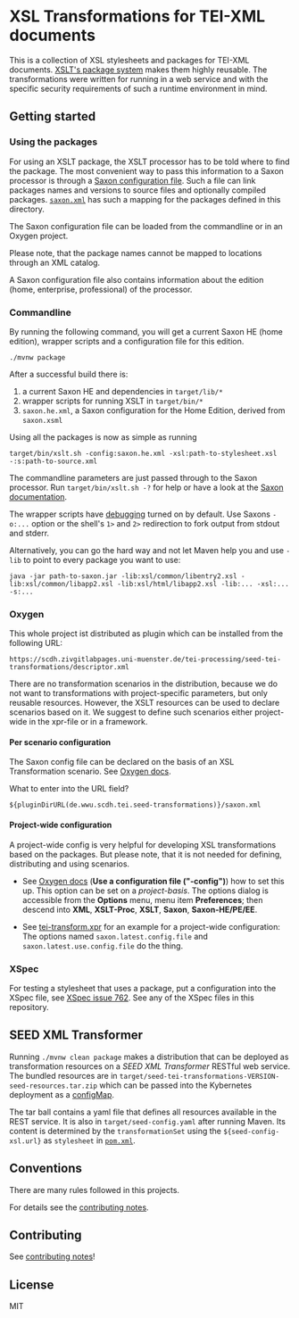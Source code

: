 # XSL Transformations for TEI-XML documents

This is a collection of XSL stylesheets and packages for TEI-XML
documents. [XSLT's package
system](https://www.w3.org/TR/xslt-30/#packages-and-modules) makes
them highly reusable. The transformations were written for running in
a web service and with the specific security requirements of such a
runtime environment in mind.

## Getting started

### Using the packages

For using an XSLT package, the XSLT processor has to be told where to
find the package. The most convenient way to pass this information to
a Saxon processor is through a [Saxon configuration
file](https://www.saxonica.com/documentation11/index.html#!configuration/configuration-file).
Such a file can link packages names and versions to source files and
optionally compiled packages. [`saxon.xml`](saxon.xml) has such a
mapping for the packages defined in this directory.

The Saxon configuration file can be loaded from the commandline or in
an Oxygen project.

Please note, that the package names cannot be mapped to locations
through an XML catalog.

A Saxon configuration file also contains information about the edition
(home, enterprise, professional) of the processor.

### Commandline

By running the following command, you will get a current Saxon HE
(home edition), wrapper scripts and a configuration file for this
edition.

```{shell}
./mvnw package
```

After a successful build there is:
1. a current Saxon HE and dependencies in `target/lib/*`
1. wrapper scripts for running XSLT in `target/bin/*`
1. `saxon.he.xml`, a Saxon configuration for the Home Edition, derived
   from `saxon.xsml`

Using all the packages is now as simple as running

```{shell}
target/bin/xslt.sh -config:saxon.he.xml -xsl:path-to-stylesheet.xsl -:s:path-to-source.xml
```

The commandline parameters are just passed through to the Saxon
processor. Run `target/bin/xslt.sh -?` for help or have a look at the
[Saxon
documentation](https://www.saxonica.com/documentation10/index.html#!using-xsl/commandline).

The wrapper scripts have [debugging](CONTRIBUTING.md#debugging) turned
on by default. Use Saxons `-o:...` option or the shell's `1>` and `2>`
redirection to fork output from stdout and stderr.

Alternatively, you can go the hard way and not let Maven help you and
use `-lib` to point to every package you want to use:

```{shell}
java -jar path-to-saxon.jar -lib:xsl/common/libentry2.xsl -lib:xsl/common/libapp2.xsl -lib:xsl/html/libapp2.xsl -lib:... -xsl:... -s:...
```


### Oxygen

This whole project ist distributed as plugin which can be installed from the following URL:

```
https://scdh.zivgitlabpages.uni-muenster.de/tei-processing/seed-tei-transformations/descriptor.xml
```

There are no transformation scenarios in the distribution, because we
do not want to transformations with project-specific parameters, but
only reusable resources. However, the XSLT resources can be used to
declare scenarios based on it. We suggest to define such scenarios
either project-wide in the xpr-file or in a framework.

#### Per scenario configuration

The Saxon config file can be declared on the basis of an XSL
Transformation scenario. See [Oxygen
docs](https://www.oxygenxml.com/doc/versions/21.1/ug-editor/topics/advanced-saxon-xslt-options-x-publishing2.html).

What to enter into the URL field?

```
${pluginDirURL(de.wwu.scdh.tei.seed-transformations)}/saxon.xml
```

#### Project-wide configuration

A project-wide config is very helpful for developing XSL
transformations based on the packages. But please note, that it is not
needed for defining, distributing and using scenarios.

- See [Oxygen
  docs](https://www.oxygenxml.com/doc/versions/21.1/ug-editor/topics/preferences-xslt-saxon8.html)
  (**Use a configuration file ("-config")**) how to set this up. This
  option can be set on a *project-basis*. The options dialog is
  accessible from the **Options** menu, menu item **Preferences**;
  then descend into **XML**, **XSLT-Proc**, **XSLT**, **Saxon**,
  **Saxon-HE/PE/EE**.

- See [tei-transform.xpr](tei-transform.xpr) for an example for a
  project-wide configuration: The options named
  `saxon.latest.config.file` and `saxon.latest.use.config.file` do the
  thing.


### XSpec

For testing a stylesheet that uses a package, put a configuration into
the XSpec file, see [XSpec issue
762](https://github.com/xspec/xspec/issues/762). See any of the XSpec
files in this repository.



## SEED XML Transformer

Running `./mvnw clean package` makes a distribution that can be
deployed as transformation resources on a *SEED XML Transformer*
RESTful web service.  The bundled resources are in
`target/seed-tei-transformations-VERSION-seed-resources.tar.zip` which
can be passed into the Kybernetes deployment as a
[configMap](https://kubernetes.io/docs/concepts/configuration/configmap/).

The tar ball contains a yaml file that defines all resources available
in the REST service. It is also in `target/seed-config.yaml` after
running Maven. Its content is determined by the `transformationSet`
using the `${seed-config-xsl.url}` as `stylesheet` in
[`pom.xml`](pom.xml).



## Conventions

There are many rules followed in this projects.

For details see the [contributing notes](CONTRIBUTING.md).


## Contributing

See [contributing notes](CONTRIBUTING.md)!


## License

MIT
